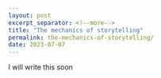 ```yaml
---
layout: post
excerpt_separator: <!--more-->
title: "The mechanics of storytelling"
permalink: the-mechanics-of-storytelling/
date: 2023-07-07
---
```


I will write this soon
